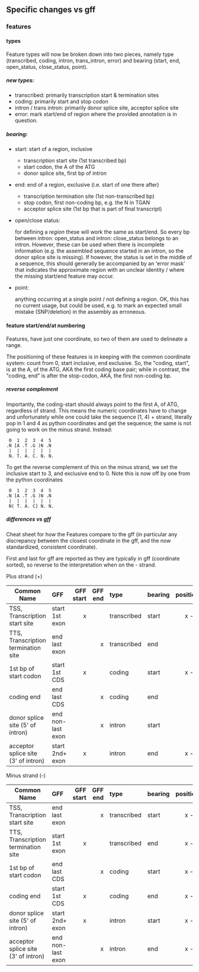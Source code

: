 ## Specific changes vs gff
### features

#### types
Feature types will now be broken down into two pieces, namely
type (transcribed, coding, intron, trans_intron, error) and
bearing (start, end, open_status, close_status, point).

##### new types:
* transcribed: primarily transcription start & termination sites
* coding: primarily start and stop codon
* intron / trans intron: primarily donor splice site, acceptor splice site
* error: mark start/end of region where the provided annotation is
in question.

##### bearing:
* start: start of a region, inclusive
  * transcription start site (1st transcribed bp)
  * start codon, the A of the ATG
  * donor splice site, first bp of intron
* end: end of a region, exclusive (i.e. start of one there after)
  * transcription termination site (1st non-transcribed bp)
  * stop codon, first non-coding bp, e.g. the N in TGAN
  * acceptor splice site (1st bp that is part of final transcript)
* open/close status:
  
  for defining a _region_ these will work the same as start/end.
  So every bp between intron: open_status and intron: close_status
  belongs to an intron. However, these can be used when there is incomplete
  information (e.g. the assembled sequence started in an intron, so the donor 
  splice site is missing). If however, the status is set in the middle of a
  sequence, this should generally be accompanied by an 'error mask' that 
  indicates the approximate region with an unclear identity / where the missing
  start/end feature may occur.
* point:
  
  anything occurring at a single point / not defining a region.
  OK, this has no current usage, but could be used, e.g. to mark
  an expected small mistake (SNP/deletion) in the assembly as erroneous.  


#### feature start/end/at numbering

Features, have just one coordinate, so two of them are used
to delineate a range. 

The positioning of these features is in keeping with the common
coordinate system: count from 0, start inclusive, end exclusive. 
So, the "coding, start", is at the A, of the ATG, AKA the first
coding base pair; while in contrast, the "coding, end" is
after the stop-codon, AKA, the first non-coding bp.

##### reverse complement

Importantly, the coding-start should always point to the first
A, of ATG, regardless of strand. This means the numeric coordinates
have to change and unfortunately while one could take the
sequence [1, 4) + strand, literally pop in 1 and 4 as python coordinates
and get the sequence; the same is not going to work on the minus strand.
Instead: 

```
 0  1  2  3  4  5
.N [A .T .G )N .N
 |  |  |  |  |  |
 N. T. A. C. N. N.
```

To get the reverse complement of this on the minus strand, we set the
inclusive start to 3, and exclusive end to 0. Note this is now off by 
one from the python coordinates


```
 0  1  2  3  4  5
.N [A .T .G )N .N
 |  |  |  |  |  |
 N( T. A. C] N. N.
```

##### differences vs gff
Cheat sheet for how the Features compare to the gff (in particular any discrepancy
between the closest coordinate in the gff, and the now standardized, consistent coordinate).

First and last for gff are reported as they are typically in gff (coordinate sorted),
so reverse to the interpretation when on the - strand. 

Plus strand (+)

| Common Name  | GFF | GFF start | GFF end |type| bearing| position |
| -------------|:----| ---------:|--------:|:---|:-------|--------:|
| TSS, Transcription start site      | start 1st exon  |x| |transcribed|start|x - 1|
| TTS, Transcription termination site| end last exon   | |x|transcribed|end  |x    |
| 1st bp of start codon              | start 1st CDS   |x| |coding     |start|x - 1|
| coding end                         | end last CDS    | |x|coding     |end  |x    |
| donor splice site (5' of intron)   |end non-last exon| |x|intron     |start|x    |
| acceptor splice site (3' of intron)|start 2nd+ exon  |x| |intron     |end  |x - 1|


Minus strand (-)

| Common Name  | GFF | GFF start | GFF end |type| bearing| position|
| -------------|:----| ---------:|--------:|:---|:-------|--------:|
| TSS, Transcription start site      | end last exon   | |x|transcribed|start|x - 1|
| TTS, Transcription termination site| start 1st exon  |x| |transcribed|end  |x - 2|
| 1st bp of start codon              | end last CDS    | |x|coding     |start|x - 1|
| coding end                         | start 1st CDS   |x| |coding     |end  |x - 2|
| donor splice site (5' of intron)   |start 2nd+ exon  |x| |intron     |start|x - 2|
| acceptor splice site (3' of intron)|end non-last exon| |x|intron     |end  |x - 1|

